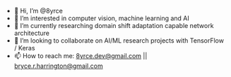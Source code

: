 - 👋 Hi, I’m @8yrce
- 👀 I’m interested in computer vision, machine learning and AI
- 🌱 I’m currently researching domain shift adaptation capable network architecture 
- 💞️ I’m looking to collaborate on AI/ML research projects with TensorFlow / Keras
- 📫 How to reach me: 8yrce.dev@gmail.com || bryce.r.harrington@gmail.com

<!---
8yrce/8yrce is a ✨ special ✨ repository because its `README.md` (this file) appears on your GitHub profile.
You can click the Preview link to take a look at your changes.
--->

